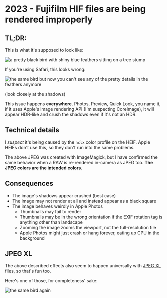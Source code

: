 # 2023 - Fujifilm HIF files are being rendered improperly

## TL;DR:

This is what it's supposed to look like:

![a pretty black bird with shiny blue feathers sitting on a tree stump](DSCF4018.JPG)

If you're using Safari, this looks wrong:

![the same bird but now you can't see any of the pretty details in the feathers anymore](DSCF4018.HIF)

(look closely at the shadows)

This issue happens **everywhere**. Photos, Preview, Quick Look, you name it, if it uses Apple's image rendering API (I'm suspecting CoreImage), it will appear HDR-like and crush the shadows even if it's not an HDR.

## Technical details

I *suspect* it's being caused by the `nclx` color profile on the HEIF. Apple HEIFs don't use this, so they don't run into the same problems.

The above JPEG was created with ImageMagick, but I have confirmed the same behavior when a RAW is re-rendered in-camera as JPEG too. **The JPEG colors are the intended colors.**

## Consequences

- The image's shadows appear crushed (best case)
- The image may not render at all and instead appear as a black square
- The image behaves weirdly in Apple Photos
  - Thumbnails may fail to render
  - Thumbnails may be in the wrong orientation if the EXIF rotation tag is anything other than landscape
  - Zooming the image zooms the viewport, not the full-resolution file
  - Apple Photos might just crash or hang forever, eating up CPU in the background

## JPEG XL

The above described effects also seem to happen universally with [JPEG XL](https://jpeg.org/jpegxl/) files, so that's fun too.

Here's one of those, for completeness' sake:

![the same bird again](DSCF4018.JXL)

